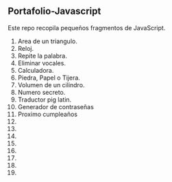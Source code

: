 ## **Portafolio-Javascript**
Este repo recopila pequeños fragmentos de JavaScript.  

1. Area de un triangulo.
2. Reloj.
3. Repite la palabra.
4. Eliminar vocales.
5. Calculadora.
6. Piedra, Papel o Tijera.
7. Volumen de un cilindro.
8. Numero secreto.
9. Traductor pig latin.
10. Generador de contraseñas
11. Proximo cumpleaños
13.  
14.  
15.  
16.  
17.  
18.  
19.  
20.  
